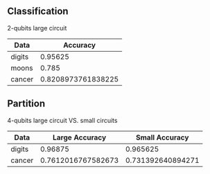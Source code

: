 ## Classification
2-qubits large circuit

|Data|Accuracy|
|---|---|
|digits|0.95625|
|moons|0.785|
|cancer|0.8208973761838225|

## Partition
4-qubits large circuit VS. small circuits 

|Data|Large Accuracy|Small Accuracy|
|---|---|---|
|digits|0.96875|0.965625|
|cancer|0.7612016767582673|0.731392640894271|
